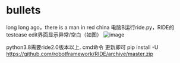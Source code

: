 # bullets
long long ago，there is a man in red china
电脑B运行ride.py，RIDE的testcase edit界面显示异常/空白（如图）
![image](https://user-images.githubusercontent.com/34326046/112409723-fe691180-8d54-11eb-92b2-978727408d1c.png)

python3.8需要ride2.0版本以上.
cmd命令 更新即可
pip install -U https://github.com/robotframework/RIDE/archive/master.zip
